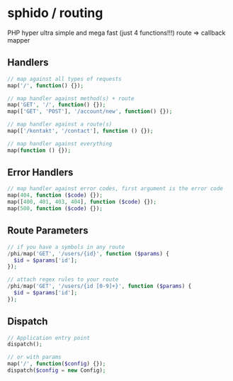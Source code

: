 # sphido / routing

PHP hyper ultra simple and mega fast (just 4 functions!!!) route => callback mapper

## Handlers

```php
// map against all types of requests
map('/', function() {});

// map handler against method(s) + route
map('GET', '/', function() {});
map(['GET', 'POST'], '/account/new', function() {});

// map handler against a route(s)
map(['/kontakt', '/contact'], function () {});

// map handler against everything
map(function () {});
```

## Error Handlers

```php
// map handler against error codes, first argument is the error code
map(404, function ($code) {});
map([400, 401, 403, 404], function ($code) {});
map(500, function ($code) {});
```

## Route Parameters

```php
// if you have a symbols in any route
/phi/map('GET', '/users/{id}', function ($params) {
  $id = $params['id'];
});

// attach regex rules to your route 
/phi/map('GET', '/users/{id [0-9]+}', function ($params) {
  $id = $params['id'];
});

```

## Dispatch

```php
// Application entry point 
dispatch();

// or with params
map('/', function($config) {});
dispatch($config = new Config);
```

